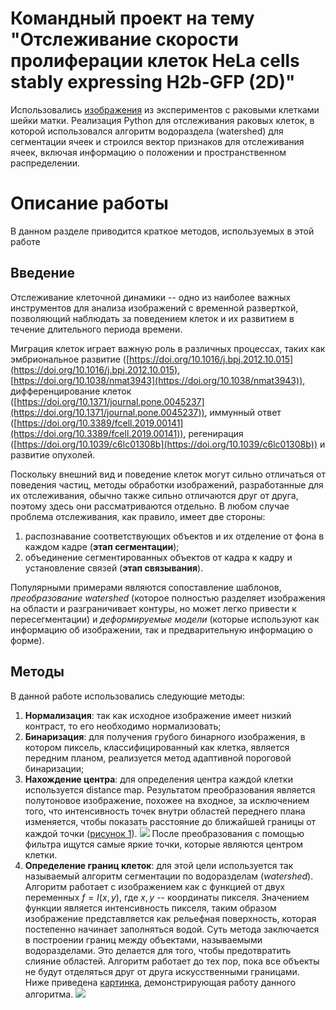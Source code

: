 ﻿# Командный проект на тему "Отслеживание cкорости пролиферации клеток HeLa cells stably expressing H2b-GFP (2D)"
Использовались [изображения](http://celltrackingchallenge.net/2d-datasets/) из экспериментов с раковыми клетками шейки матки.
Реализация Python для отслеживания раковых клеток, в которой использовался алгоритм водораздела (watershed) для сегментации ячеек и строился вектор признаков для отслеживания ячеек, включая информацию о положении и пространственном распределении.

# Описание работы 
В данном разделе приводится краткое методов, используемых в этой работе

## Введение
Отслеживание клеточной динамики -- одно из наиболее важных инструментов для анализа изображений с временной разверткой, позволяющий наблюдать за поведением клеток и их развитием в течение длительного периода времени. 

Миграция клеток играет важную роль в различных процессах, таких как эмбриональное развитие ([https://doi.org/10.1016/j.bpj.2012.10.015](https://doi.org/10.1016/j.bpj.2012.10.015), [https://doi.org/10.1038/nmat3943](https://doi.org/10.1038/nmat3943)), дифференцирование клеток ([https://doi.org/10.1371/journal.pone.0045237](https://doi.org/10.1371/journal.pone.0045237)), иммунный ответ ([https://doi.org/10.3389/fcell.2019.00141](https://doi.org/10.3389/fcell.2019.00141)), регенирация ([https://doi.org/10.1039/c6lc01308b](https://doi.org/10.1039/c6lc01308b)) и развитие опухолей.

Поскольку внешний вид и поведение клеток могут сильно отличаться от поведения частиц, методы обработки изображений, разработанные для их отслеживания, обычно также сильно отличаются друг от друга, поэтому здесь они рассматриваются отдельно. В любом случае проблема отслеживания, как правило, имеет две стороны: 

1.  распознавание соответствующих объектов и их отделение от фона в каждом кадре (**этап сегментации**); 
2.  объединение сегментированных объектов от кадра к кадру и установление связей (**этап связывания**).

Популярными примерами являются сопоставление шаблонов, *преобразование watershed* (которое полностью разделяет изображения на области и разграничивает контуры, но может легко привести к пересегментации) и *деформируемые модели* (которые используют как информацию об изображении, так и предварительную информацию о форме).

## Методы
В данной работе использовались следующие методы:

1.  **Нормализация**: так как исходное изображение имеет низкий контраст, то его необходимо нормализовать;
2.  **Бинаризация**: для получения грубого бинарного изображения, в котором пиксель, классифицированный как клетка, является передним планом, реализуется метод адаптивной пороговой бинаризации;
3.  **Нахождение центра**: для определения центра каждой клетки используется distance map. Результатом преобразования является полутоновое изображение, похожее на входное, за исключением того, что интенсивность точек внутри областей переднего плана изменяется, чтобы показать расстояние до ближайшей границы от каждой точки ([рисунок 1](blob/main/ris/ris1.png)).
![](blob/main/ris/ris1.png)
После преобразования с помощью фильтра ищутся самые яркие точки, которые являются центром клетки.
4.  **Определение границ клеток**: для этой цели используется так называемый алгоритм сегментации по водоразделам (*watershed*). Алгоритм работает с изображением как с функцией от двух переменных $f=I(x, y)$, где $x, y$ -- координаты пикселя. Значением функции является интенсивность пикселя, таким образом изображение представляется как рельефная поверхность, которая постепенно начинает заполняться водой. Суть метода заключается в построении границ между объектами, называемыми водоразделами. Это делается для того, чтобы предотвратить слияние областей. Алгоритм работает до тех пор, пока все объекты не будут отделяться друг от друга искусственными границами. Ниже приведена [картинка](blob/main/ris/ris2.png), демонстрирующая работу данного алгоритма.
![](blob/main/ris/ris2.png)
